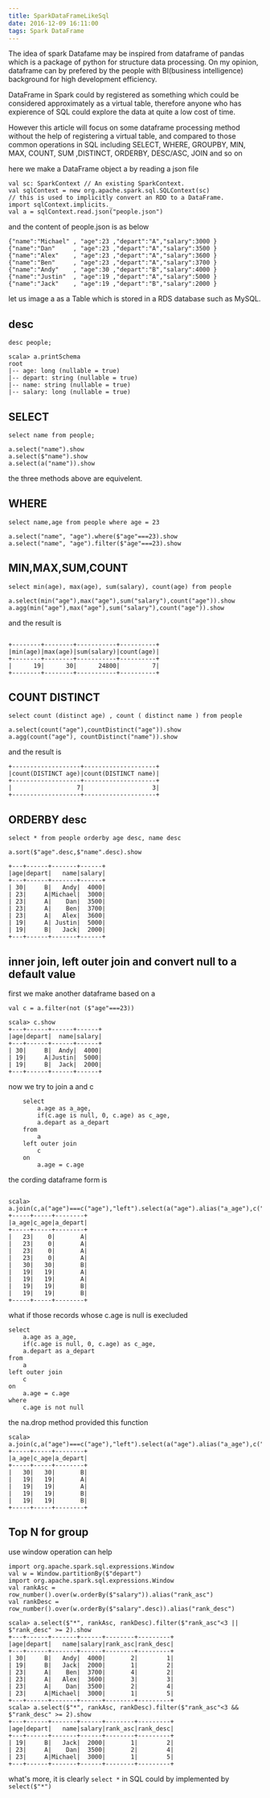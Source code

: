```yaml
---
title: SparkDataFrameLikeSql
date: 2016-12-09 16:11:00
tags: Spark DataFrame
---
```


The idea of spark Datafame may be inspired from dataframe of pandas which is a package of python for structure data processing. On my opinion, dataframe can by prefered by the people with BI(business intelligence) background for high development efficiency.

DataFrame in Spark could by registered as something which could be considered approximately as a virtual table, therefore anyone who has expierence of SQL could explore the data at quite a low cost of time.

However this article will focus on some dataframe processing method without the help of registering a virtual table, and compared to those common operations in SQL including  SELECT, WHERE, GROUPBY, MIN, MAX, COUNT, SUM ,DISTINCT, ORDERBY, DESC/ASC, JOIN and so on

here we make a DataFrame object a by reading a json file
```
val sc: SparkContext // An existing SparkContext.
val sqlContext = new org.apache.spark.sql.SQLContext(sc)
// this is used to implicitly convert an RDD to a DataFrame.
import sqlContext.implicits._
val a = sqlContext.read.json("people.json")
```
and the content of people.json is as below
```
{"name":"Michael" , "age":23 ,"depart":"A","salary":3000 }
{"name":"Dan"     , "age":23 ,"depart":"A","salary":3500 }
{"name":"Alex"    , "age":23 ,"depart":"A","salary":3600 }
{"name":"Ben"     , "age":23 ,"depart":"A","salary":3700 }
{"name":"Andy"    , "age":30 ,"depart":"B","salary":4000 }
{"name":"Justin"  , "age":19 ,"depart":"A","salary":5000 }
{"name":"Jack"    , "age":19 ,"depart":"B","salary":2000 }
```
let us image a as a Table which is stored in a RDS database such as MySQL.

## desc 

```
desc people;
```
```
scala> a.printSchema
root
|-- age: long (nullable = true)
|-- depart: string (nullable = true)
|-- name: string (nullable = true)
|-- salary: long (nullable = true)
```

## SELECT 
```
select name from people;
```

```
a.select("name").show
a.select($"name").show
a.select(a("name")).show
```
the three methods above are equivelent.

## WHERE
```
select name,age from people where age = 23
```
```
a.select("name", "age").where($"age"===23).show
a.select("name", "age").filter($"age"===23).show
```

## MIN,MAX,SUM,COUNT

```
select min(age), max(age), sum(salary), count(age) from people
```


```
a.select(min("age"),max("age"),sum("salary"),count("age")).show
a.agg(min("age"),max("age"),sum("salary"),count("age")).show
```
and the result is 
```

+--------+--------+-----------+----------+
|min(age)|max(age)|sum(salary)|count(age)|
+--------+--------+-----------+----------+
|      19|      30|      24800|         7|
+--------+--------+-----------+----------+

```

## COUNT DISTINCT

```
select count (distinct age) , count ( distinct name ) from people
```

```
a.select(count("age"),countDistinct("age")).show
a.agg(count("age"), countDistinct("name")).show
```
and the result is 
```
+-------------------+--------------------+
|count(DISTINCT age)|count(DISTINCT name)|
+-------------------+--------------------+
|                  7|                   3|
+-------------------+--------------------+
```


## ORDERBY desc
```
select * from people orderby age desc, name desc

```

```
a.sort($"age".desc,$"name".desc).show
```
```
+---+------+-------+------+
|age|depart|   name|salary|
+---+------+-------+------+
| 30|     B|   Andy|  4000|
| 23|     A|Michael|  3000|
| 23|     A|    Dan|  3500|
| 23|     A|    Ben|  3700|
| 23|     A|   Alex|  3600|
| 19|     A| Justin|  5000|
| 19|     B|   Jack|  2000|
+---+------+-------+------+
```


## inner join, left outer join and convert null to a default value 
first we make another dataframe based on a 
```
val c = a.filter(not ($"age"===23))

scala> c.show
+---+------+------+------+
|age|depart|  name|salary|
+---+------+------+------+
| 30|     B|  Andy|  4000|
| 19|     A|Justin|  5000|
| 19|     B|  Jack|  2000|
+---+------+------+------+

```
now we try to join a and c 

```
    select 
        a.age as a_age,
        if(c.age is null, 0, c.age) as c_age,
        a.depart as a_depart
    from 
        a
    left outer join
        c
    on 
        a.age = c.age
```
the cording dataframe form is 
```

scala> a.join(c,a("age")===c("age"),"left").select(a("age").alias("a_age"),c("age").alias("c_age"),a("depart").alias("a_depart")).na.fill(0,Seq("c_age")).show
+-----+-----+--------+
|a_age|c_age|a_depart|
+-----+-----+--------+
|   23|    0|       A|
|   23|    0|       A|
|   23|    0|       A|
|   23|    0|       A|
|   30|   30|       B|
|   19|   19|       A|
|   19|   19|       A|
|   19|   19|       B|
|   19|   19|       B|
+-----+-----+--------+

```
what if those records whose c.age is null is execluded 
```
select 
    a.age as a_age,
    if(c.age is null, 0, c.age) as c_age,
    a.depart as a_depart
from 
    a
left outer join
    c
on 
    a.age = c.age
where 
    c.age is not null
```
the na.drop method provided this function
```
scala> a.join(c,a("age")===c("age"),"left").select(a("age").alias("a_age"),c("age").alias("c_age"),a("depart").alias("a_depart")).na.drop.show
+-----+-----+--------+
|a_age|c_age|a_depart|
+-----+-----+--------+
|   30|   30|       B|
|   19|   19|       A|
|   19|   19|       A|
|   19|   19|       B|
|   19|   19|       B|
+-----+-----+--------+
```

## Top N for group 
use window operation can help 
```
import org.apache.spark.sql.expressions.Window
val w = Window.partitionBy($"depart")
import org.apache.spark.sql.expressions.Window
val rankAsc = row_number().over(w.orderBy($"salary")).alias("rank_asc")
val rankDesc = row_number().over(w.orderBy($"salary".desc)).alias("rank_desc")
```

```
scala> a.select($"*", rankAsc, rankDesc).filter($"rank_asc"<3 || $"rank_desc" >= 2).show
+---+------+-------+------+--------+---------+
|age|depart|   name|salary|rank_asc|rank_desc|
+---+------+-------+------+--------+---------+
| 30|     B|   Andy|  4000|       2|        1|
| 19|     B|   Jack|  2000|       1|        2|
| 23|     A|    Ben|  3700|       4|        2|
| 23|     A|   Alex|  3600|       3|        3|
| 23|     A|    Dan|  3500|       2|        4|
| 23|     A|Michael|  3000|       1|        5|
+---+------+-------+------+--------+---------+
scala> a.select($"*", rankAsc, rankDesc).filter($"rank_asc"<3 && $"rank_desc" >= 2).show
+---+------+-------+------+--------+---------+
|age|depart|   name|salary|rank_asc|rank_desc|
+---+------+-------+------+--------+---------+
| 19|     B|   Jack|  2000|       1|        2|
| 23|     A|    Dan|  3500|       2|        4|
| 23|     A|Michael|  3000|       1|        5|
+---+------+-------+------+--------+---------+
```
what's more, it is clearly ```select *``` in SQL could by implemented by ```select($"*")```
